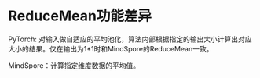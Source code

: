 ﻿# ReduceMean功能差异

PyTorch: 对输入做自适应的平均池化，算法内部根据指定的输出大小计算出对应大小的结果。仅在输出为1*1时和MindSpore的ReduceMean一致。

MindSpore：计算指定维度数据的平均值。
